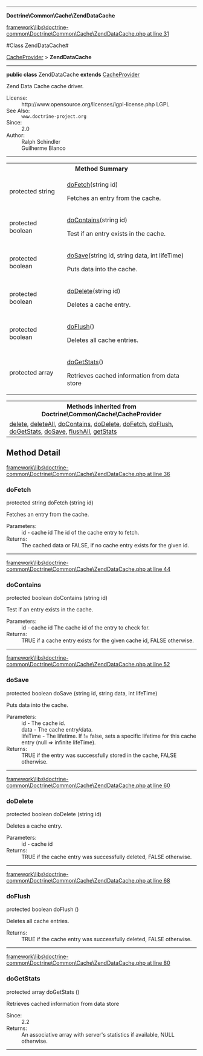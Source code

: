 

- - -

**Doctrine\Common\Cache\ZendDataCache**


<a href="https://github.com/JeyDotC/Hirudo/blob/master/framework/libs/doctrine-common/Doctrine/Common/Cache/ZendDataCache.php#L31" target='_blank'>framework\libs\doctrine-common\Doctrine\Common\Cache\ZendDataCache.php at line 31</a>

#Class ZendDataCache#

<a href="https://github.com/JeyDotC/Hirudo-docs/blob/master/Doctrine/Common/Cache/CacheProvider.md">CacheProvider</a>
 &gt; **ZendDataCache**




- - -

<p><strong>public  class</strong> <span>ZendDataCache</span>
<strong>extends</strong> <a href="https://github.com/JeyDotC/Hirudo-docs/blob/master/Doctrine/Common/Cache/CacheProvider.md">CacheProvider</a>

</p>

<div class="comment" id="overview_description"><p>Zend Data Cache cache driver.</p></div>

<dl>
<dt>License:</dt>
<dd>http://www.opensource.org/licenses/lgpl-license.php LGPL</dd>
<dt>See Also:</dt>
<dd><code>www.doctrine-project.org</code></dd>
<dt>Since:</dt>
<dd>2.0</dd>
<dt>Author:</dt>
<dd>Ralph Schindler <ralph.schindler@zend.com></dd>
<dd>Guilherme Blanco <guilhermeblanco@hotmail.com></dd>
</dl>


<hr />

<table id="summary_method">
<tr><th colspan="2">Method Summary</th></tr>
<tr>
<td><span class='k'>protected </span> <span class='nx'>string</span></td>
<td class="description"><p class="name"><a href="#dofetch">doFetch</a>(string id)</p><p class="description">Fetches an entry from the cache.</p></td>
</tr>
<tr>
<td><span class='k'>protected </span> <span class='nx'>boolean</span></td>
<td class="description"><p class="name"><a href="#docontains">doContains</a>(string id)</p><p class="description">Test if an entry exists in the cache.</p></td>
</tr>
<tr>
<td><span class='k'>protected </span> <span class='nx'>boolean</span></td>
<td class="description"><p class="name"><a href="#dosave">doSave</a>(string id, string data, int lifeTime)</p><p class="description">Puts data into the cache.</p></td>
</tr>
<tr>
<td><span class='k'>protected </span> <span class='nx'>boolean</span></td>
<td class="description"><p class="name"><a href="#dodelete">doDelete</a>(string id)</p><p class="description">Deletes a cache entry.</p></td>
</tr>
<tr>
<td><span class='k'>protected </span> <span class='nx'>boolean</span></td>
<td class="description"><p class="name"><a href="#doflush">doFlush</a>()</p><p class="description">Deletes all cache entries.</p></td>
</tr>
<tr>
<td><span class='k'>protected </span> <span class='nx'>array</span></td>
<td class="description"><p class="name"><a href="#dogetstats">doGetStats</a>()</p><p class="description">Retrieves cached information from data store</p></td>
</tr>
</table>

<table class="inherit">
<tr><th colspan="2">Methods inherited from Doctrine\Common\Cache\CacheProvider</th></tr>
<tr><td><a href="https://github.com/JeyDotC/Hirudo-docs/blob/master/Doctrine/Common/Cache/CacheProvider.md#delete">delete</a>, <a href="https://github.com/JeyDotC/Hirudo-docs/blob/master/Doctrine/Common/Cache/CacheProvider.md#deleteall">deleteAll</a>, <a href="https://github.com/JeyDotC/Hirudo-docs/blob/master/Doctrine/Common/Cache/CacheProvider.md#docontains">doContains</a>, <a href="https://github.com/JeyDotC/Hirudo-docs/blob/master/Doctrine/Common/Cache/CacheProvider.md#dodelete">doDelete</a>, <a href="https://github.com/JeyDotC/Hirudo-docs/blob/master/Doctrine/Common/Cache/CacheProvider.md#dofetch">doFetch</a>, <a href="https://github.com/JeyDotC/Hirudo-docs/blob/master/Doctrine/Common/Cache/CacheProvider.md#doflush">doFlush</a>, <a href="https://github.com/JeyDotC/Hirudo-docs/blob/master/Doctrine/Common/Cache/CacheProvider.md#dogetstats">doGetStats</a>, <a href="https://github.com/JeyDotC/Hirudo-docs/blob/master/Doctrine/Common/Cache/CacheProvider.md#dosave">doSave</a>, <a href="https://github.com/JeyDotC/Hirudo-docs/blob/master/Doctrine/Common/Cache/CacheProvider.md#flushall">flushAll</a>, <a href="https://github.com/JeyDotC/Hirudo-docs/blob/master/Doctrine/Common/Cache/CacheProvider.md#getstats">getStats</a></td></tr></table>

<h2 id="detail_method">Method Detail</h2>

<a href="https://github.com/JeyDotC/Hirudo/blob/master/framework/libs/doctrine-common/Doctrine/Common/Cache/ZendDataCache.php#L36" target='_blank'>framework\libs\doctrine-common\Doctrine\Common\Cache\ZendDataCache.php at line 36</a>

<h3 id="doFetch()">doFetch</h3>
<span class='k'>protected </span> <span class='nx'>string</span> <span class='nf'>doFetch</span> (string id)

<div class="details">
<p>Fetches an entry from the cache.</p><dl>
<dt>Parameters:</dt>
<dd>id - cache id The id of the cache entry to fetch.</dd>
<dt>Returns:</dt>
<dd>The cached data or FALSE, if no cache entry exists for the given id.</dd>
</dl>

</div>

- - -


<a href="https://github.com/JeyDotC/Hirudo/blob/master/framework/libs/doctrine-common/Doctrine/Common/Cache/ZendDataCache.php#L44" target='_blank'>framework\libs\doctrine-common\Doctrine\Common\Cache\ZendDataCache.php at line 44</a>

<h3 id="doContains()">doContains</h3>
<span class='k'>protected </span> <span class='nx'>boolean</span> <span class='nf'>doContains</span> (string id)

<div class="details">
<p>Test if an entry exists in the cache.</p><dl>
<dt>Parameters:</dt>
<dd>id - cache id The cache id of the entry to check for.</dd>
<dt>Returns:</dt>
<dd>TRUE if a cache entry exists for the given cache id, FALSE otherwise.</dd>
</dl>

</div>

- - -


<a href="https://github.com/JeyDotC/Hirudo/blob/master/framework/libs/doctrine-common/Doctrine/Common/Cache/ZendDataCache.php#L52" target='_blank'>framework\libs\doctrine-common\Doctrine\Common\Cache\ZendDataCache.php at line 52</a>

<h3 id="doSave()">doSave</h3>
<span class='k'>protected </span> <span class='nx'>boolean</span> <span class='nf'>doSave</span> (string id, string data, int lifeTime)

<div class="details">
<p>Puts data into the cache.</p><dl>
<dt>Parameters:</dt>
<dd>id - The cache id.</dd>
<dd>data - The cache entry/data.</dd>
<dd>lifeTime - The lifetime. If != false, sets a specific lifetime for this cache entry (null => infinite lifeTime).</dd>
<dt>Returns:</dt>
<dd>TRUE if the entry was successfully stored in the cache, FALSE otherwise.</dd>
</dl>

</div>

- - -


<a href="https://github.com/JeyDotC/Hirudo/blob/master/framework/libs/doctrine-common/Doctrine/Common/Cache/ZendDataCache.php#L60" target='_blank'>framework\libs\doctrine-common\Doctrine\Common\Cache\ZendDataCache.php at line 60</a>

<h3 id="doDelete()">doDelete</h3>
<span class='k'>protected </span> <span class='nx'>boolean</span> <span class='nf'>doDelete</span> (string id)

<div class="details">
<p>Deletes a cache entry.</p><dl>
<dt>Parameters:</dt>
<dd>id - cache id</dd>
<dt>Returns:</dt>
<dd>TRUE if the cache entry was successfully deleted, FALSE otherwise.</dd>
</dl>

</div>

- - -


<a href="https://github.com/JeyDotC/Hirudo/blob/master/framework/libs/doctrine-common/Doctrine/Common/Cache/ZendDataCache.php#L68" target='_blank'>framework\libs\doctrine-common\Doctrine\Common\Cache\ZendDataCache.php at line 68</a>

<h3 id="doFlush()">doFlush</h3>
<span class='k'>protected </span> <span class='nx'>boolean</span> <span class='nf'>doFlush</span> ()

<div class="details">
<p>Deletes all cache entries.</p><dl>
<dt>Returns:</dt>
<dd>TRUE if the cache entry was successfully deleted, FALSE otherwise.</dd>
</dl>

</div>

- - -


<a href="https://github.com/JeyDotC/Hirudo/blob/master/framework/libs/doctrine-common/Doctrine/Common/Cache/ZendDataCache.php#L80" target='_blank'>framework\libs\doctrine-common\Doctrine\Common\Cache\ZendDataCache.php at line 80</a>

<h3 id="doGetStats()">doGetStats</h3>
<span class='k'>protected </span> <span class='nx'>array</span> <span class='nf'>doGetStats</span> ()

<div class="details">
<p>Retrieves cached information from data store</p><dl>
<dt>Since:</dt>
<dd>2.2</dd>
<dt>Returns:</dt>
<dd>An associative array with server's statistics if available, NULL otherwise.</dd>
</dl>

</div>

- - -

